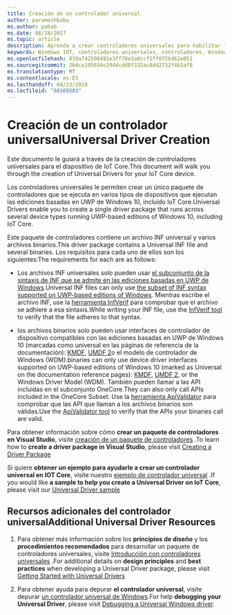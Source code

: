 ```yaml
---
title: Creación de un controlador universal
author: parameshbabu
ms.author: pabab
ms.date: 08/28/2017
ms.topic: article
description: Aprenda a crear controladores universales para habilitar la creación de paquetes de un solo controlador en todos los dispositivos.
keywords: Windows IOT, controladores universales, controladores, Windows 10, UWP
ms.openlocfilehash: 839a742598481e3ff70e3a0ccf1ff072bd62e051
ms.sourcegitcommit: 2b4ce105834c294dcdd8f332ac8dd2732f4b5af8
ms.translationtype: MT
ms.contentlocale: es-ES
ms.lasthandoff: 04/23/2019
ms.locfileid: "60169583"
---
```

# <a name="universal-driver-creation"></a><span data-ttu-id="4c489-104">Creación de un controlador universal</span><span class="sxs-lookup"><span data-stu-id="4c489-104">Universal Driver Creation</span></span>

<span data-ttu-id="4c489-105">Este documento le guiará a través de la creación de controladores universales para el dispositivo de IoT Core.</span><span class="sxs-lookup"><span data-stu-id="4c489-105">This document will walk you through the creation of Universal Drivers for your IoT Core device.</span></span>

<span data-ttu-id="4c489-106">Los controladores universales le permiten crear un único paquete de controladores que se ejecuta en varios tipos de dispositivos que ejecutan las ediciones basadas en UWP de Windows 10, incluido IoT Core.</span><span class="sxs-lookup"><span data-stu-id="4c489-106">Universal Drivers enable you to create a single driver package that runs across several device types running UWP-based editions of Windows 10, including IoT Core.</span></span>

<span data-ttu-id="4c489-107">Este paquete de controladores contiene un archivo INF universal y varios archivos binarios.</span><span class="sxs-lookup"><span data-stu-id="4c489-107">This driver package contains a Universal INF file and several binaries.</span></span> <span data-ttu-id="4c489-108">Los requisitos para cada uno de ellos son los siguientes:</span><span class="sxs-lookup"><span data-stu-id="4c489-108">The requirements for each are as follows:</span></span>
- <span data-ttu-id="4c489-109">Los archivos INF universales solo pueden usar [el subconjunto de la sintaxis de INF que se admite en las ediciones basadas en UWP de Windows](https://docs.microsoft.com/windows-hardware/drivers/install/using-a-universal-inf-file#which-inf-sections-are-invalid-in-a-universal-inf-file).</span><span class="sxs-lookup"><span data-stu-id="4c489-109">Universal INF files can only use [the subset of INF syntax supported on UWP-based editions of Windows](https://docs.microsoft.com/windows-hardware/drivers/install/using-a-universal-inf-file#which-inf-sections-are-invalid-in-a-universal-inf-file).</span></span> <span data-ttu-id="4c489-110">Mientras escribe el archivo INF, use la [herramienta InfVerif](https://docs.microsoft.com/windows-hardware/drivers/devtest/infverif) para comprobar que el archivo se adhiere a esa sintaxis.</span><span class="sxs-lookup"><span data-stu-id="4c489-110">While writing your INF file, use the [InfVerif tool](https://docs.microsoft.com/windows-hardware/drivers/devtest/infverif) to verify that the file adheres to that syntax.</span></span>

- <span data-ttu-id="4c489-111">los archivos binarios solo pueden usar interfaces de controlador de dispositivo compatibles con las ediciones basadas en UWP de Windows 10 (marcadas como universal en las páginas de referencia de la documentación): [KMDF](https://docs.microsoft.com/windows-hardware/drivers/wdf/index), [UMDF 2](https://docs.microsoft.com/windows-hardware/drivers/wdf/getting-started-with-umdf-version-2)o el modelo de controlador de Windows (WDM).</span><span class="sxs-lookup"><span data-stu-id="4c489-111">binaries can only use device driver interfaces supported on UWP-based editions of Windows 10 (marked as Universal on the documentation reference pages): [KMDF](https://docs.microsoft.com/windows-hardware/drivers/wdf/index), [UMDF 2](https://docs.microsoft.com/windows-hardware/drivers/wdf/getting-started-with-umdf-version-2), or the Windows Driver Model (WDM).</span></span> <span data-ttu-id="4c489-112">También pueden llamar a las API incluidas en el subconjunto OneCore.</span><span class="sxs-lookup"><span data-stu-id="4c489-112">They can also only call APIs included in the OneCore Subset.</span></span> <span data-ttu-id="4c489-113">Use la [herramienta ApiValidator](https://docs.microsoft.com/windows-hardware/drivers/develop/validating-universal-drivers) para comprobar que las API que llaman a los archivos binarios son válidas.</span><span class="sxs-lookup"><span data-stu-id="4c489-113">Use the [ApiValidator tool](https://docs.microsoft.com/windows-hardware/drivers/develop/validating-universal-drivers) to verify that the APIs your binaries call are valid.</span></span>

<span data-ttu-id="4c489-114">Para obtener información sobre cómo **crear un paquete de controladores en Visual Studio**, visite [creación de un paquete de controladores](https://docs.microsoft.com/windows-hardware/drivers/develop/creating-a-driver-package) .</span><span class="sxs-lookup"><span data-stu-id="4c489-114">To learn how to **create a driver package in Visual Studio**, please visit [Creating a Driver Package](https://docs.microsoft.com/windows-hardware/drivers/develop/creating-a-driver-package)</span></span>

<span data-ttu-id="4c489-115">Si quiere **obtener un ejemplo para ayudarle a crear un controlador universal en IOT Core**, visite nuestro [ejemplo de controlador universal](https://developer.microsoft.com/en-us/windows/iot/samples/driverlab) .</span><span class="sxs-lookup"><span data-stu-id="4c489-115">If you would like **a sample to help you create a Universal Driver on IoT Core**, please visit our [Universal Driver sample](https://developer.microsoft.com/en-us/windows/iot/samples/driverlab)</span></span>

## <a name="additional-universal-driver-resources"></a><span data-ttu-id="4c489-116">Recursos adicionales del controlador universal</span><span class="sxs-lookup"><span data-stu-id="4c489-116">Additional Universal Driver Resources</span></span>

1. <span data-ttu-id="4c489-117">Para obtener más información sobre los **principios de diseño** y los **procedimientos recomendados** para desarrollar un paquete de controladores universales, visite [Introducción con controladores universales](https://docs.microsoft.com/windows-hardware/drivers/develop/getting-started-with-universal-drivers) .</span><span class="sxs-lookup"><span data-stu-id="4c489-117">For additional details on **design principles** and **best practices** when developing a Universal Driver package, please visit [Getting Started with Universal Drivers](https://docs.microsoft.com/windows-hardware/drivers/develop/getting-started-with-universal-drivers)</span></span>

2. <span data-ttu-id="4c489-118">Para obtener ayuda para depurar **el controlador universal**, visite depurar [un controlador universal de Windows](https://docs.microsoft.com/windows-hardware/drivers/develop/debugging-a-universal-driver).</span><span class="sxs-lookup"><span data-stu-id="4c489-118">For help **debugging your Universal Driver**, please visit [Debugging a Universal Windows driver](https://docs.microsoft.com/windows-hardware/drivers/develop/debugging-a-universal-driver).</span></span>

